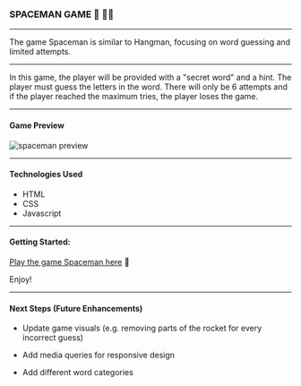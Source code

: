 ### SPACEMAN GAME :rocket: :astronaut:
---

The game Spaceman is similar to Hangman, focusing on word guessing and limited attempts.


---

In this game, the player will be provided with a "secret word" and a hint. The player must guess the letters in the word. There will only be 6 attempts and if the player reached the maximum tries, the player loses the game.

---
#### Game Preview 

![spaceman preview](https://i.imgur.com/WRcFwGa.png)

---
#### Technologies Used

- HTML
- CSS
- Javascript

---

#### Getting Started:

[Play the game Spaceman here](https://laraviquiera.github.io/spaceman/ "Play Spaceman!") :rocket:

Enjoy!

---
#### Next Steps (Future Enhancements)
 - Update game visuals (e.g. removing parts of the rocket for every incorrect guess)

 - Add media queries for responsive design

 - Add different word categories

